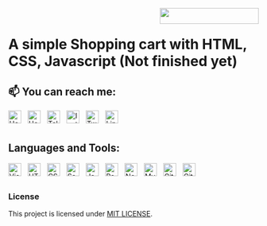 <a href="https://chaptera.ir"><img src="https://chaptera.ir/wp-content/uploads/2022/03/Chaptera_colored_logo_199_32.png" width="199" height="32" align="right" /></a>
<br />
# A simple Shopping cart with HTML, CSS, Javascript (Not finished yet)





## 📫 You can reach me:

[<img align="left" alt="HesamMarshal.ir" width="26px" src="https://hesammarshal.ir/favicon/favicon-32x32.png" style="padding-right:10px;" />](http:/HesamMarshal.ir/)
[<img align="left" alt="HesamAkrami.ir" width="26px" src="https://hesamakrami.ir/favicon/favicon-32x32.png" style="padding-right:10px;" />](http:/HesamAkrami.ir/)
[<img align="left" alt="Telegram" width="26px" src="https://cdn.cdnlogo.com/logos/t/39/telegram.svg" style="padding-right:10px;" />](http:/telegram.me/HesamMarshal)
[<img align="left" alt="Instagram" width="26px" src="https://cdn.cdnlogo.com/logos/i/92/instagram.svg" style="padding-right:10px;" />](http://instagram.com/HesamMarshal/)
[<img align="left" alt="Twitter" width="26px" src="https://cdn.cdnlogo.com/logos/t/96/twitter-icon.svg" style="padding-right:10px;" />](https://twitter.com/hesammarshal)
[<img align="left" alt="Linkedin" width="26px" src="https://cdn.cdnlogo.com/logos/l/66/linkedin-icon.svg" style="padding-right:10px;" />](https://www.linkedin.com/in/hesam-akrami/)
<br />
<br />


## Languages and Tools:

<img align="left" alt="Visual Studio Code" width="26px" src="https://cdn.jsdelivr.net/gh/devicons/devicon/icons/vscode/vscode-original.svg" style="padding-right:10px;" />
<img align="left" alt="HTML5" width="26px" src="https://cdn.jsdelivr.net/gh/devicons/devicon/icons/html5/html5-original.svg" style="padding-right:10px;" />
<img align="left" alt="CSS3" width="26px" src="https://cdn.jsdelivr.net/gh/devicons/devicon/icons/css3/css3-original.svg" style="padding-right:10px;" />
<img align="left" alt="Sass" width="26px" src="https://cdn.jsdelivr.net/gh/devicons/devicon/icons/sass/sass-original.svg" style="padding-right:10px;" />
<img align="left" alt="JavaScript" width="26px" src="https://cdn.jsdelivr.net/gh/devicons/devicon/icons/javascript/javascript-original.svg" style="padding-right:10px;" />
<img align="left" alt="React" width="26px" src="https://cdn.jsdelivr.net/gh/devicons/devicon/icons/react/react-original.svg" style="padding-right:10px;" />
<img align="left" alt="Node.js" width="26px" src="https://cdn.jsdelivr.net/gh/devicons/devicon/icons/nodejs/nodejs-original.svg" style="padding-right:10px;" />
<img align="left" alt="MySQL" width="26px" src="https://cdn.jsdelivr.net/gh/devicons/devicon/icons/mysql/mysql-original.svg" style="padding-right:10px;" />
<img align="left" alt="Git" width="26px" src="https://cdn.jsdelivr.net/gh/devicons/devicon/icons/git/git-original.svg" style="padding-right:10px;" />
<img align="left" alt="GitHub" width="26px" src="https://user-images.githubusercontent.com/3369400/139447912-e0f43f33-6d9f-45f8-be46-2df5bbc91289.png" style="padding-right:10px;" />


<!---
HesamMarshal/HesamMarshal is a ✨ special ✨ repository because its `README.md` (this file) appears on your GitHub profile.
You can click the Preview link to take a look at your changes.
--->

<br>
<br />

### License
This project is licensed under [MIT LICENSE](LICENSE).